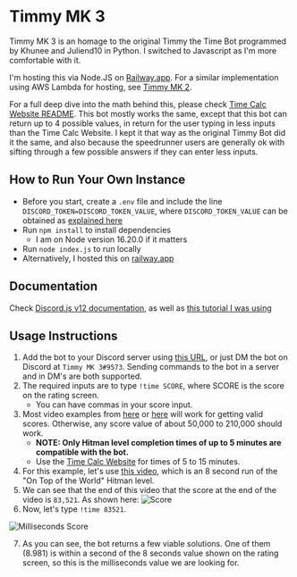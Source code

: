 # Timmy MK 3

Timmy MK 3 is an homage to the original Timmy the Time Bot programmed by Khunee and Juliend10 in Python. I switched to Javascript as I'm more comfortable with it.

I'm hosting this via Node.JS on [Railway.app](https://railway.app/). For a similar implementation using AWS Lambda for hosting, see [Timmy MK 2](https://github.com/solderq35/timmy_mk_2).

For a full deep dive into the math behind this, please check [Time Calc Website README](https://github.com/solderq35/time-calc-under-5/blob/main/README.md#mathematics-code-explanation). This bot mostly works the same, except that this bot can return up to 4 possible values, in return for the user typing in less inputs than the Time Calc Website. I kept it that way as the original Timmy Bot did it the same, and also because the speedrunner users are generally ok with sifting through a few possible answers if they can enter less inputs.

## How to Run Your Own Instance
- Before you start, create a `.env` file and include the line `DISCORD_TOKEN=DISCORD_TOKEN_VALUE`, where `DISCORD_TOKEN_VALUE` can be obtained as [explained here](https://www.online-tech-tips.com/computer-tips/what-is-a-discord-token-and-how-to-get-one/)
- Run `npm install` to install dependencies
  - I am on Node version 16.20.0 if it matters
- Run `node index.js` to run locally
- Alternatively, I hosted this on [railway.app](https://railway.app/)

## Documentation
Check [Discord.js v12 documentation](https://v12.discordjs.guide/creating-your-bot/commands-with-user-input.html), as well as [this tutorial I was using](https://www.alpharithms.com/how-to-code-a-discord-bot-in-javascript-444917/)

## Usage Instructions
1. Add the bot to your Discord server using [this URL](https://discord.com/api/oauth2/authorize?client_id=1041152819874508812&permissions=2147486720&scope=bot%20applications.commands), or just DM the bot on Discord at `Timmy MK 3#9573`. Sending commands to the bot in a server and in DM's are both supported.
2. The required inputs are to type `!time SCORE`, where SCORE is the score on the rating screen.
    - You can have commas in your score input.
3. Most video examples from [here](https://www.youtube.com/results?search_query=hitman+3+speedrun&sp=EgIYAQ%253D%253D) or [here](https://www.speedrun.com/hitman_3) will work for getting valid scores. Otherwise, any score value of about 50,000 to 210,000 should work. 
    - **NOTE: Only Hitman level completion times of up to 5 minutes are compatible with the bot.** 
    - Use the [Time Calc Website](https://solderq35.github.io/time-calc-under-5/over5) for times of 5 to 15 minutes.
4. For this example, let's use [this video](https://www.youtube.com/watch?v=zIRAmZdl-y4), which is an 8 second run of the "On Top of the World" Hitman level.
5. We can see that the end of this video that the score at the end of the video is `83,521`. As shown here: ![Score](https://i.ibb.co/6v63rZm/goronscore.PNG)
6. Now, let's type `!time 83521`.

![Milliseconds Score](https://i.ibb.co/sVpbXXd/timmy-example.png)

7. As you can see, the bot returns a few viable solutions. One of them (8.981) is within a second of the 8 seconds value shown on the rating screen, so this is the milliseconds value we are looking for. 

